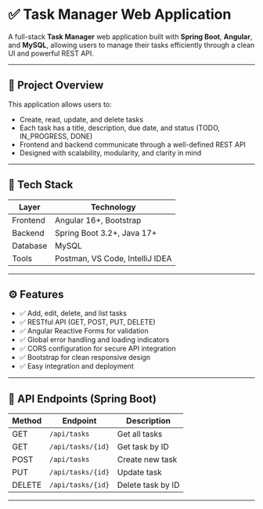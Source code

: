 # ✅ Task Manager Web Application

A full-stack **Task Manager** web application built with **Spring Boot**, **Angular**, and **MySQL**, allowing users to manage their tasks efficiently through a clean UI and powerful REST API.

---

## 📌 Project Overview

This application allows users to:
- Create, read, update, and delete tasks
- Each task has a title, description, due date, and status (TODO, IN_PROGRESS, DONE)
- Frontend and backend communicate through a well-defined REST API
- Designed with scalability, modularity, and clarity in mind

---

## 🧰 Tech Stack

| Layer       | Technology            |
|-------------|------------------------|
| Frontend    | Angular 16+, Bootstrap |
| Backend     | Spring Boot 3.2+, Java 17+ |
| Database    | MySQL                  |
| Tools       | Postman, VS Code, IntelliJ IDEA |

---

## ⚙️ Features

- ✅ Add, edit, delete, and list tasks
- ✅ RESTful API (GET, POST, PUT, DELETE)
- ✅ Angular Reactive Forms for validation
- ✅ Global error handling and loading indicators
- ✅ CORS configuration for secure API integration
- ✅ Bootstrap for clean responsive design
- ✅ Easy integration and deployment

---

## 🔄 API Endpoints (Spring Boot)

| Method | Endpoint           | Description          |
|--------|--------------------|----------------------|
| GET    | `/api/tasks`       | Get all tasks        |
| GET    | `/api/tasks/{id}`  | Get task by ID       |
| POST   | `/api/tasks`       | Create new task      |
| PUT    | `/api/tasks/{id}`  | Update task          |
| DELETE | `/api/tasks/{id}`  | Delete task by ID    |

---


